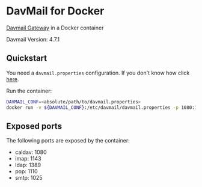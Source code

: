 # DavMail for Docker

[Davmail Gateway](http://davmail.sourceforge.net/) in a Docker container

Davmail Version: 4.7.1

## Quickstart

You need a `davmail.properties` configuration. If you don't know how click [here](http://davmail.sourceforge.net/serversetup.html).

Run the container:

``` bash
DAVMAIL_CONF=<absolute/path/to/davmail.properties>
docker run -v ${DAVMAIL_CONF}:/etc/davmail/davmail.properties -p 1080:1080 jberrenberg/davmail
```

## Exposed ports

The following ports are exposed by the container:

* caldav: 1080
* imap: 1143
* ldap: 1389
* pop: 1110
* smtp: 1025
